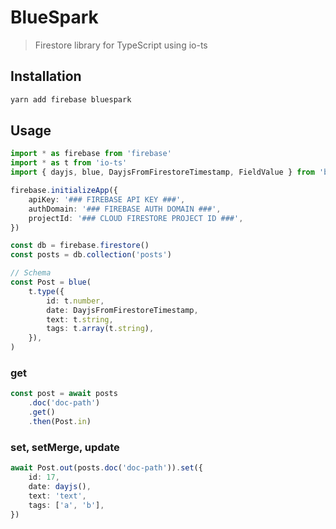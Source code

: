 # BlueSpark

> Firestore library for TypeScript using io-ts

## Installation

```sh
yarn add firebase bluespark
```

## Usage

```ts
import * as firebase from 'firebase'
import * as t from 'io-ts'
import { dayjs, blue, DayjsFromFirestoreTimestamp, FieldValue } from 'bluespark'

firebase.initializeApp({
    apiKey: '### FIREBASE API KEY ###',
    authDomain: '### FIREBASE AUTH DOMAIN ###',
    projectId: '### CLOUD FIRESTORE PROJECT ID ###',
})

const db = firebase.firestore()
const posts = db.collection('posts')

// Schema
const Post = blue(
    t.type({
        id: t.number,
        date: DayjsFromFirestoreTimestamp,
        text: t.string,
        tags: t.array(t.string),
    }),
)
```

### get

```ts
const post = await posts
    .doc('doc-path')
    .get()
    .then(Post.in)
```

### set, setMerge, update

```ts
await Post.out(posts.doc('doc-path')).set({
    id: 17,
    date: dayjs(),
    text: 'text',
    tags: ['a', 'b'],
})
```
